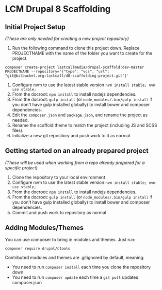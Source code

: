 LCM Drupal 8 Scaffolding
========================

Initial Project Setup
-----

_(These are only needed for creating a new project repository)_

1. Run the following command to clone this project down.  Replace PROJECTNAME with the name of the folder you want to create for the project.
  ```
  composer create-project lastcallmedia/drupal-scaffold:dev-master PROJECTNAME --repository='{"type": "vcs", "url": "git@bitbucket.org:lastcall/d8-scaffolding-project.git"}'
  ```
1. Configure nvm to use the latest stable version `nvm install stable; nvm use stable;` 
2. From the docroot: `npm install` to install nodejs dependencies.
3. From the docroot: `gulp install` (or `node_modules/.bin/gulp install` if you don't have gulp  installed globally) to install bower and composer dependencies.
4. Edit the `composer.json` and `package.json`, and rename the project as needed.
5. Rename the scaffold theme to match the project (including JS and SCSS files).
6. Initialize a new git repository and push work to it as normal

Getting started on an already prepared project
----------------------------------------------
_(These will be used when working from a repo already prepared for a specific project)_

1. Clone the repository to your local environment
2. Configure nvm to use the latest stable version `nvm install stable; nvm use stable;` 
3. From the docroot: `npm install` to install nodejs dependencies.
4. From the docroot: `gulp install` (or `node_modules/.bin/gulp install` if you don't have gulp  installed globally) to install bower and composer dependencies.
5. Commit and push work to repository as normal

Adding Modules/Themes
---------------------
You can use composer to bring in modules and themes.  Just run:

```
composer require drupal/ctools
```
Contributed modules and themes are .gitignored by default, meaning:
* You need to run `composer install` each time you clone the repository down
* You need to run `composer update` each time a `git pull` updates composer.json
